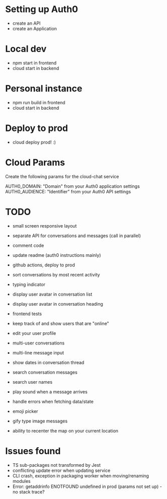 # Setting up Auth0

- create an API
- create an Application

# Local dev

- npm start in frontend
- cloud start in backend

# Personal instance

- npm run build in frontend
- cloud start in backend

# Deploy to prod

- cloud deploy prod! :)

# Cloud Params

Create the following params for the cloud-chat service

AUTH0_DOMAIN: "Domain" from your Auth0 application settings
AUTH0_AUDIENCE: "Identifier" from your Auth0 API settings

# TODO

- small screen responsive layout
- separate API for conversations and messages (call in parallel)
- comment code
- update readme (auth0 instructions mainly)
- github actions, deploy to prod

- sort conversations by most recent activity
- typing indicator
- display user avatar in conversation list
- display user avatar in conversation heading

- frontend tests
- keep track of and show users that are "online"
- edit your user profile
- multi-user conversations
- multi-line message input
- show dates in conversation thread
- search conversation messages
- search user names
- play sound when a message arrives
- handle errors when fetching data/state
- emoji picker
- gify type image messages
- ability to recenter the map on your current location

# Issues found

- TS sub-packages not transformed by Jest
- conflicting update error when updating service
- CLI crash, exception in packaging worker when moving/renaming modules
- Error: getaddrinfo ENOTFOUND undefined in prod (params not set up) - no stack trace?
